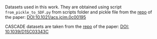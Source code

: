 Datasets used in this work. They are obtained using script `from_pickle_to_SDF.py` from scripts folder and pickle file from the [repo](https://github.com/seokhokang/nmr_mpnn) of the paper: [DOI:10.1021/acs.jcim.0c00195](10.1021/acs.jcim.0c00195)

CASCADE datasets are taken from the [repo](https://github.com/patonlab/CASCADE) of the paper: [DOI: 10.1039/D1SC03343C](10.1039/D1SC03343C)
